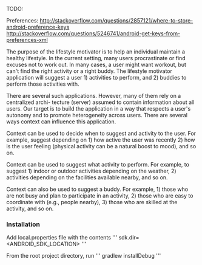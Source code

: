 TODO:

Preferences:
http://stackoverflow.com/questions/2857121/where-to-store-android-preference-keys
http://stackoverflow.com/questions/5246741/android-get-keys-from-preferences-xml

The purpose of the lifestyle motivator is to help an individual maintain a healthy lifestyle.
In the current setting, many users procrastinate or find excuses not to work out. In many
cases, a user might want workout, but can't find the right activity or a right buddy. The
lifestyle motivator application will suggest a user 1) activities to perform, and 2) buddies to
perform those activities with.



There are several such applications. However, many of them rely on a centralized archi-
tecture (server) assumed to contain information about all users. Our target is to build the
application in a way that respects a user's autonomy and to promote heterogeneity across
users. There are several ways context can influence this application.

Context can be used to decide when to suggest and activity to the user. For example,
suggest depending on 1) how active the user was recently 2) how is the user feeling
(physical activity can be a natural boost to mood), and so on.

Context can be used to suggest what activity to perform. For example, to suggest 1)
indoor or outdoor activities depending on the weather, 2) activities depending on the
facilities available nearby, and so on.


Context can also be used to suggest a buddy. For example, 1) those who are not busy
and plan to participate in an activity, 2) those who are easy to coordinate with (e.g.,
people nearby), 3) those who are skilled at the activity, and so on.


### Installation

Add local.properties file with the contents
'''
sdk.dir=<ANDROID_SDK_LOCATION>
'''

From the root project directory, run
'''
gradlew installDebug
'''